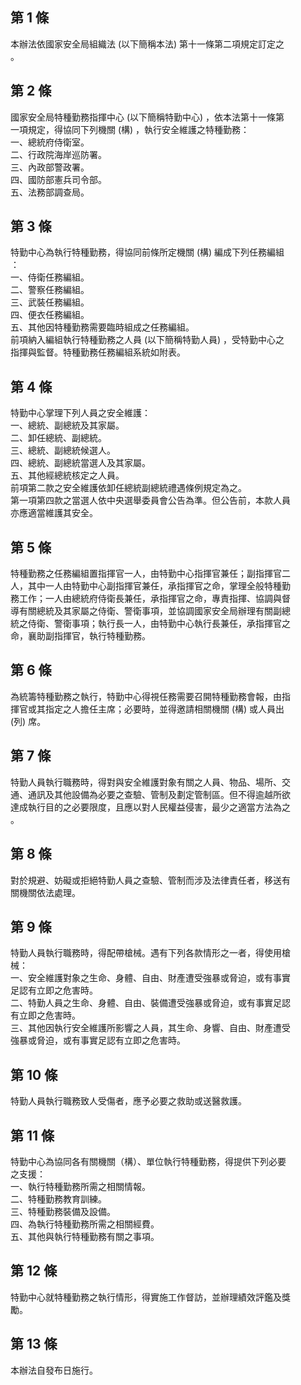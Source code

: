 第 1 條
-------
本辦法依國家安全局組織法 (以下簡稱本法) 第十一條第二項規定訂定之  
。

第 2 條
-------
國家安全局特種勤務指揮中心 (以下簡稱特勤中心) ，依本法第十一條第  
一項規定，得協同下列機關 (構) ，執行安全維護之特種勤務：  
一、總統府侍衛室。  
二、行政院海岸巡防署。  
三、內政部警政署。  
四、國防部憲兵司令部。  
五、法務部調查局。

第 3 條
-------
特勤中心為執行特種勤務，得協同前條所定機關 (構) 編成下列任務編組  
：  
一、侍衛任務編組。  
二、警察任務編組。  
三、武裝任務編組。  
四、便衣任務編組。  
五、其他因特種勤務需要臨時組成之任務編組。  
前項納入編組執行特種勤務之人員 (以下簡稱特勤人員) ，受特勤中心之  
指揮與監督。特種勤務任務編組系統如附表。

第 4 條
-------
特勤中心掌理下列人員之安全維護：  
一、總統、副總統及其家屬。  
二、卸任總統、副總統。  
三、總統、副總統候選人。  
四、總統、副總統當選人及其家屬。  
五、其他經總統核定之人員。  
前項第二款之安全維護依卸任總統副總統禮遇條例規定為之。  
第一項第四款之當選人依中央選舉委員會公告為準。但公告前，本款人員  
亦應適當維護其安全。

第 5 條
-------
特種勤務之任務編組置指揮官一人，由特勤中心指揮官兼任；副指揮官二  
人，其中一人由特勤中心副指揮官兼任，承指揮官之命，掌理全般特種勤  
務工作；一人由總統府侍衛長兼任，承指揮官之命，專責指揮、協調與督  
導有關總統及其家屬之侍衛、警衛事項，並協調國家安全局辦理有關副總  
統之侍衛、警衛事項；執行長一人，由特勤中心執行長兼任，承指揮官之  
命，襄助副指揮官，執行特種勤務。

第 6 條
-------
為統籌特種勤務之執行，特勤中心得視任務需要召開特種勤務會報，由指  
揮官或其指定之人擔任主席；必要時，並得邀請相關機關 (構) 或人員出  
 (列) 席。

第 7 條
-------
特勤人員執行職務時，得對與安全維護對象有關之人員、物品、場所、交  
通、通訊及其他設備為必要之查驗、管制及劃定管制區。但不得逾越所欲  
達成執行目的之必要限度，且應以對人民權益侵害，最少之適當方法為之  
。

第 8 條
-------
對於規避、妨礙或拒絕特勤人員之查驗、管制而涉及法律責任者，移送有  
關機關依法處理。

第 9 條
-------
特勤人員執行職務時，得配帶槍械。遇有下列各款情形之一者，得使用槍  
械：  
一、安全維護對象之生命、身體、自由、財產遭受強暴或脅迫，或有事實  
    足認有立即之危害時。  
二、特勤人員之生命、身體、自由、裝備遭受強暴或脅迫，或有事實足認  
    有立即之危害時。  
三、其他因執行安全維護所影響之人員，其生命、身響、自由、財產遭受  
    強暴或脅迫，或有事實足認有立即之危害時。

第 10 條
--------
特勤人員執行職務致人受傷者，應予必要之救助或送醫救護。

第 11 條
--------
特勤中心為協同各有關機關（構）、單位執行特種勤務，得提供下列必要  
之支援：  
一、執行特種勤務所需之相關情報。  
二、特種勤務教育訓練。  
三、特種勤務裝備及設備。  
四、為執行特種勤務所需之相關經費。  
五、其他與執行特種勤務有關之事項。

第 12 條
--------
特勤中心就特種勤務之執行情形，得實施工作督訪，並辦理績效評鑑及獎  
勵。

第 13 條
--------
本辦法自發布日施行。

